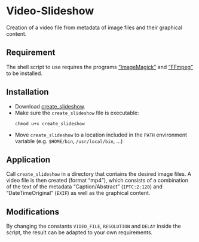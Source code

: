 # Video-Slideshow

Creation of a video file from metadata of image files and their graphical content.

## Requirement

The shell script to use requires the programs [“ImageMagick”](https://imagemagick.org/) and [“FFmpeg”](https://ffmpeg.org/) to be installed.

## Installation

* Download [create_slideshow](./src/create_slideshow).
* Make sure the `create_slideshow` file is executable:
  ```
  chmod u+x create_slideshow
  ```
* Move `create_slideshow` to a location included in the `PATH` environment variable (e.g. `$HOME/bin`, `/usr/local/bin`, ...)

## Application

Call `create_slideshow` in a directory that contains the desired image files. A video file is then created (format “mp4”), which consists of a combination of the text of the metadata “Caption/Abstract” (`IPTC:2:120`) and “DateTimeOriginal” (`EXIF`) as well as the graphical content.

## Modifications

By changing the constants `VIDEO_FILE`, `RESOLUTION` and `DELAY` inside the script, the result can be adapted to your own requirements.
